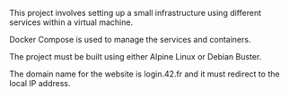 This project involves setting up a small infrastructure using different services within a virtual machine.

Docker Compose is used to manage the services and containers.

The project must be built using either Alpine Linux or Debian Buster.

The domain name for the website is login.42.fr and it must redirect to the local IP address.
